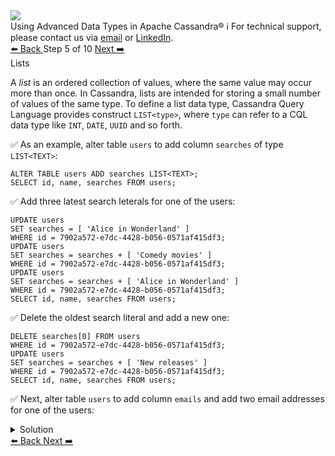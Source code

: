 <!-- TOP -->
<div class="top">
  <img class="scenario-academy-logo" src="https://datastax-academy.github.io/katapod-shared-assets/images/ds-academy-2023.svg" />
  <div class="scenario-title-section">
    <span class="scenario-title">Using Advanced Data Types in Apache Cassandra®</span>
    <span class="scenario-subtitle">ℹ️ For technical support, please contact us via <a href="mailto:aleksandr.volochnev@datastax.com">email</a> or <a href="https://dtsx.io/aleks">LinkedIn</a>.</span>
  </div>
</div>

<!-- NAVIGATION -->
<div id="navigation-top" class="navigation-top">
 <a href='command:katapod.loadPage?[{"step":"step4-cassandra"}]'
   class="btn btn-dark navigation-top-left">⬅️ Back
 </a>
<span class="step-count"> Step 5 of 10</span>
 <a href='command:katapod.loadPage?[{"step":"step6-cassandra"}]'
    class="btn btn-dark navigation-top-right">Next ➡️
  </a>
</div>

<!-- CONTENT -->

<div class="step-title">Lists</div>

A *list* is an ordered collection of values, where the same value may occur more than once. 
In Cassandra, lists are intended for 
storing a small number of values of the same type. To define a list data type, 
Cassandra Query Language provides construct `LIST<type>`, where `type` can refer to a CQL data type like 
`INT`, `DATE`, `UUID` and so forth.

✅ As an example, alter table `users` to add column `searches` of type `LIST<TEXT>`:
```
ALTER TABLE users ADD searches LIST<TEXT>;
SELECT id, name, searches FROM users;
```

✅ Add three latest search leterals for one of the users:
```
UPDATE users 
SET searches = [ 'Alice in Wonderland' ]
WHERE id = 7902a572-e7dc-4428-b056-0571af415df3;
UPDATE users 
SET searches = searches + [ 'Comedy movies' ]
WHERE id = 7902a572-e7dc-4428-b056-0571af415df3;
UPDATE users 
SET searches = searches + [ 'Alice in Wonderland' ]
WHERE id = 7902a572-e7dc-4428-b056-0571af415df3;
SELECT id, name, searches FROM users;
```

✅ Delete the oldest search literal and add a new one:
```
DELETE searches[0] FROM users 
WHERE id = 7902a572-e7dc-4428-b056-0571af415df3;
UPDATE users 
SET searches = searches + [ 'New releases' ]
WHERE id = 7902a572-e7dc-4428-b056-0571af415df3;
SELECT id, name, searches FROM users;
```

✅ Next, alter table `users` to add column `emails` and 
add two email addresses for one of the users:
<details>
  <summary>Solution</summary> 

```
ALTER TABLE users ADD emails LIST<TEXT>;

UPDATE users 
SET emails = [ 'joe@datastax.com', 
               'joseph@datastax.com' ]
WHERE id = 7902a572-e7dc-4428-b056-0571af415df3;

SELECT id, name, emails FROM users;
```

</details>

<!-- NAVIGATION -->
<div id="navigation-bottom" class="navigation-bottom">
 <a href='command:katapod.loadPage?[{"step":"step4-cassandra"}]'
   class="btn btn-dark navigation-bottom-left">⬅️ Back
 </a>
 <a href='command:katapod.loadPage?[{"step":"step6-cassandra"}]'
    class="btn btn-dark navigation-bottom-right">Next ➡️
  </a>
</div>

